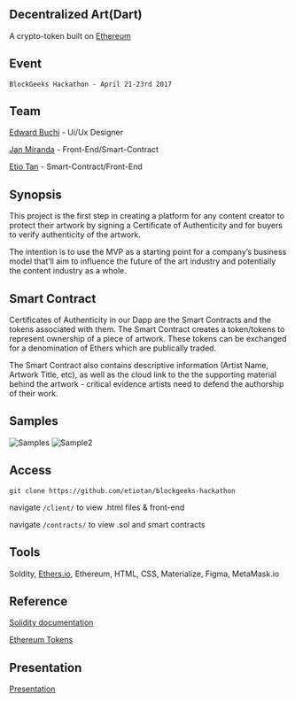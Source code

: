 ## Decentralized Art(Dart)

A crypto-token built on [Ethereum](https://www.ethereum.org/)

## Event

	BlockGeeks Hackathon - April 21-23rd 2017

## Team

[Edward Buchi](http://www.edwardbuchi.com/) - Ui/Ux Designer

[Jan Miranda](http://www.navlar.com/) - Front-End/Smart-Contract

[Etio Tan](https://etiotan.github.io/app/) - Smart-Contract/Front-End


## Synopsis

This project is the first step in creating a platform for any content creator to protect their artwork by signing a Certificate of Authenticity and for buyers to verify authenticity of the artwork.

The intention is to use the MVP as a starting point for a company’s business model that’ll aim to influence the future of the art industry and potentially the content industry as a whole.

## Smart Contract

Certificates of Authenticity in our Dapp are the Smart Contracts and the tokens associated with them. The Smart Contract creates a token/tokens to represent ownership of a piece of artwork. These tokens can be exchanged for a denomination of Ethers which are publically traded.

The Smart Contract also contains descriptive information (Artist Name, Artwork Title, etc), as well as the cloud link to the the supporting material behind the artwork - critical evidence artists need to defend the authorship of their work.

## Samples

![Samples](http://i.imgur.com/atKxh3J.png)
![Sample2](http://i.imgur.com/fviSD8E.png)

## Access

`git clone https://github.com/etiotan/blockgeeks-hackathon`

navigate `/client/` to view .html files & front-end

navigate `/contracts/` to view .sol and smart contracts

## Tools

Soldity, [Ethers.io](ethers.io), Ethereum, HTML, CSS, Materialize, Figma, MetaMask.io

## Reference

[Solidity documentation](http://solidity.readthedocs.io/en/develop/installing-solidity.html)

[Ethereum Tokens](https://www.ethereum.org/token)


## Presentation

[Presentation](https://docs.google.com/presentation/d/1SXb_zRiYcr8_hh49LZABdnLSiXkyguD9gUbtBWLz8AM/edit#slide=id.g20982016cb_1_9)
